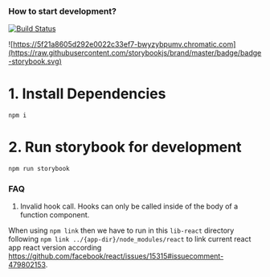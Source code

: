 ### How to start development?

[![Build Status](https://travis-ci.org/creaux/lib-react.svg?branch=master)](https://travis-ci.org/creaux/lib-react)

![https://5f21a8605d292e0022c33ef7-bwyzybpumv.chromatic.com](https://raw.githubusercontent.com/storybookjs/brand/master/badge/badge-storybook.svg)

# 1. Install Dependencies

`npm i`

# 2. Run storybook for development

`npm run storybook`

### FAQ

1. Invalid hook call. Hooks can only be called inside of the body of a function component.

When using `npm link` then we have to run in this `lib-react` directory following `npm link ../{app-dir}/node_modules/react` to link current react app react version according https://github.com/facebook/react/issues/15315#issuecomment-479802153.

